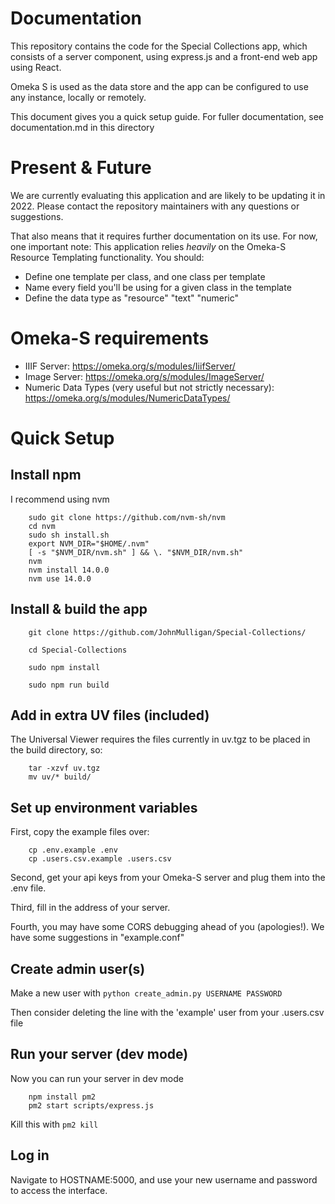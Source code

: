 # Documentation

This repository contains the code for the Special Collections app, which
consists of a server component, using express.js and a front-end web app using
React.

Omeka S is used as the data store and the app can be configured to use any
instance, locally or remotely.

This document gives you a quick setup guide. For fuller documentation, see documentation.md in this directory

# Present & Future

We are currently evaluating this application and are likely to be updating it in 2022. Please contact the repository maintainers with any questions or suggestions.

That also means that it requires further documentation on its use. For now, one important note: This application relies _heavily_ on the Omeka-S Resource Templating functionality. You should:

* Define one template per class, and one class per template
* Name every field you'll be using for a given class in the template
* Define the data type as "resource" "text" "numeric"

# Omeka-S requirements

* IIIF Server: https://omeka.org/s/modules/IiifServer/
* Image Server: https://omeka.org/s/modules/ImageServer/
* Numeric Data Types (very useful but not strictly necessary): https://omeka.org/s/modules/NumericDataTypes/

# Quick Setup

## Install npm

I recommend using nvm

```
	sudo git clone https://github.com/nvm-sh/nvm 
	cd nvm
	sudo sh install.sh
	export NVM_DIR="$HOME/.nvm"
	[ -s "$NVM_DIR/nvm.sh" ] && \. "$NVM_DIR/nvm.sh"
	nvm
	nvm install 14.0.0
	nvm use 14.0.0
```

## Install & build the app

```
	git clone https://github.com/JohnMulligan/Special-Collections/

	cd Special-Collections
	
	sudo npm install
	
	sudo npm run build
```

## Add in extra UV files (included)

The Universal Viewer requires the files currently in uv.tgz to be placed in the build directory, so:

```
	tar -xzvf uv.tgz
	mv uv/* build/
```

## Set up environment variables

First, copy the example files over:

```
	cp .env.example .env
	cp .users.csv.example .users.csv
```

Second, get your api keys from your Omeka-S server and plug them into the .env file.

Third, fill in the address of your server.

Fourth, you may have some CORS debugging ahead of you (apologies!). We have some suggestions in "example.conf"

## Create admin user(s)

Make a new user with ```python create_admin.py USERNAME PASSWORD```

Then consider deleting the line with the 'example' user from your .users.csv file

## Run your server (dev mode)

Now you can run your server in dev mode

```
	npm install pm2
	pm2 start scripts/express.js
```

Kill this with ```pm2 kill```

## Log in

Navigate to HOSTNAME:5000, and use your new username and password to access the interface.




